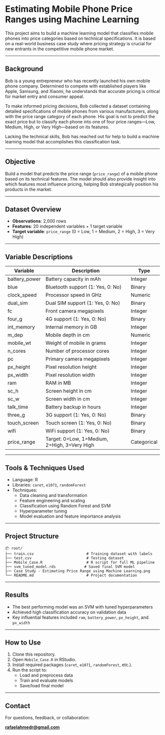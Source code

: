 # Estimating Mobile Phone Price Ranges using Machine Learning

This project aims to build a machine learning model that classifies mobile phones into price categories based on technical specifications. It is based on a real-world business case study where pricing strategy is crucial for new entrants in the competitive mobile phone market.

---

## Background

Bob is a young entrepreneur who has recently launched his own mobile phone company. Determined to compete with established players like Apple, Samsung, and Xiaomi, he understands that accurate pricing is critical for market entry and consumer appeal.

To make informed pricing decisions, Bob collected a dataset containing detailed specifications of mobile phones from various manufacturers, along with the price range category of each phone. His goal is not to predict the exact price but to classify each phone into one of four price ranges—Low, Medium, High, or Very High—based on its features.

Lacking the technical skills, Bob has reached out for help to build a machine learning model that accomplishes this classification task.

---

## Objective

Build a model that predicts the price range (`price_range`) of a mobile phone based on its technical features. The model should also provide insight into which features most influence pricing, helping Bob strategically position his products in the market.

---

## Dataset Overview

- **Observations**: 2,000 rows
- **Features**: 20 independent variables + 1 target variable
- **Target variable**: `price_range` (0 = Low, 1 = Medium, 2 = High, 3 = Very High)

---

## Variable Descriptions

| Variable       | Description                               | Type        |
|----------------|-------------------------------------------|-------------|
| battery_power  | Battery capacity in mAh                   | Integer     |
| blue           | Bluetooth support (1: Yes, 0: No)         | Binary      |
| clock_speed    | Processor speed in GHz                    | Numeric     |
| dual_sim       | Dual SIM support (1: Yes, 0: No)          | Binary      |
| fc             | Front camera megapixels                   | Integer     |
| four_g         | 4G support (1: Yes, 0: No)                 | Binary      |
| int_memory     | Internal memory in GB                     | Integer     |
| m_dep          | Mobile depth in cm                        | Numeric     |
| mobile_wt      | Weight of mobile in grams                 | Integer     |
| n_cores        | Number of processor cores                 | Integer     |
| pc             | Primary camera megapixels                 | Integer     |
| px_height      | Pixel resolution height                   | Integer     |
| px_width       | Pixel resolution width                    | Integer     |
| ram            | RAM in MB                                 | Integer     |
| sc_h           | Screen height in cm                       | Integer     |
| sc_w           | Screen width in cm                        | Integer     |
| talk_time      | Battery backup in hours                   | Integer     |
| three_g        | 3G support (1: Yes, 0: No)                 | Binary      |
| touch_screen   | Touch screen (1: Yes, 0: No)              | Binary      |
| wifi           | WiFi support (1: Yes, 0: No)              | Binary      |
| price_range    | Target: 0=Low, 1=Medium, 2=High, 3=Very High | Categorical |

---

## Tools & Techniques Used

- Language: R
- Libraries: `caret`, `e1071`, `randomForest`
- Techniques:
  - Data cleaning and transformation
  - Feature engineering and scaling
  - Classification using Random Forest and SVM
  - Hyperparameter tuning
  - Model evaluation and feature importance analysis

---

## Project Structure

```
📦 root/
├── train.csv                        # Training dataset with labels
├── test.csv                         # Testing dataset
├── Mobile_Case.R                    # R script for full ML pipeline
├── svm_tuned_model.rds             # Saved final SVM model
├── Case Study - Estimating Price Range using Machine Learning.png
└── README.md                        # Project documentation
```

---

## Results

- The best performing model was an SVM with tuned hyperparameters
- Achieved high classification accuracy on validation data
- Key influential features included `ram`, `battery_power`, `px_height`, and `px_width`

---

## How to Use

1. Clone this repository.
2. Open `Mobile_Case.R` in RStudio.
3. Install required packages (`caret`, `e1071`, `randomForest`, etc.).
4. Run the script to:
   - Load and preprocess data
   - Train and evaluate models
   - Save/load final model

---

## Contact

For questions, feedback, or collaboration:

**rafaelahmedr@gmail.com**
